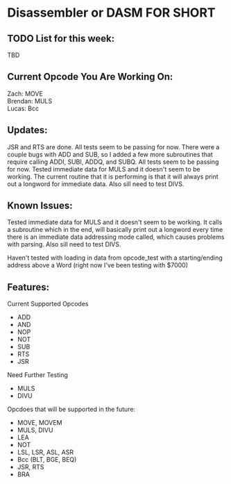 # Disassembler or DASM FOR SHORT

## TODO List for this week:
TBD

## Current Opcode You Are Working On:
Zach:    MOVE   
Brendan: MULS   
Lucas:   Bcc  

## Updates:
<p>
JSR and RTS are done. All tests seem to be passing for now.
There were a couple bugs with ADD and SUB, so I added a few more subroutines that require calling ADDI, SUBI, ADDQ, and SUBQ. All tests seem to be passing for now.
Tested immediate data for MULS and it doesn't seem to be working. The current routine that it is performing is that it will always print out a longword for immediate data. Also sill need to test DIVS.
</p>

## Known Issues: 
<p>
Tested immediate data for MULS and it doesn't seem to be working.        
It calls a subroutine which in the end, will basically print out a longword every time there is an immediate data addressing mode called, which causes problems with parsing.     
Also sill need to test DIVS.   

Haven't tested with loading in data from opcode_test with a starting/ending address above a Word (right now I've been testing with $7000)  
</p>


## Features:
<p>
Current Supported Opcodes  
<ul>
  <li> ADD </li>  
  <li> AND </li>  
  <li> NOP </li>  
  <li> NOT </li>  
  <li> SUB </li>  
  <li> RTS </li>  
  <li> JSR </li>  
</ul>

<p>
Need Further Testing
<ul>
  <li> MULS </li>  
  <li> DIVU </li>  
</ul>

Opcdoes that will be supported in the future:
<ul>
  <li> MOVE, MOVEM
  <li> MULS, DIVU
  <li> LEA
  <li> NOT
  <li> LSL, LSR, ASL, ASR
  <li> Bcc (BLT, BGE, BEQ) 
  <li> JSR, RTS
  <li> BRA
 </ul>
</p>

